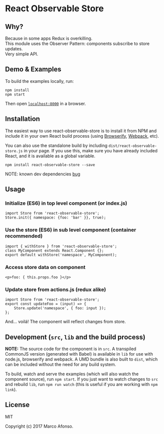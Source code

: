 # React Observable Store

## Why?
Because in some apps Redux is overkilling.  
This module uses the Observer Pattern: components subscribe to store updates.  
Very simple API.  

## Demo & Examples

To build the examples locally, run:

```
npm install
npm start
```

Then open [`localhost:8000`](http://localhost:8000) in a browser.


## Installation

The easiest way to use react-observable-store is to install it from NPM and include it in your own React build process (using [Browserify](http://browserify.org), [Webpack](http://webpack.github.io/), etc).

You can also use the standalone build by including `dist/react-observable-store.js` in your page. If you use this, make sure you have already included React, and it is available as a global variable.

```
npm install react-observable-store --save
```

NOTE: known dev dependencies [bug](https://github.com/JedWatson/generator-react-component/issues/15)


## Usage

### Initialize (ES6) in top level component (or index.js)

```
import Store from 'react-observable-store';
Store.init({ namespace: {foo: 'bar' }}, true);
```

### Use the store (ES6) in sub level component (container recommended)
```
import { withStore } from 'react-observable-store';
class MyComponent extends React.Component {};
export default withStore('namespace', MyComponent);
```

### Access store data on component
```
<p>foo: { this.props.foo }</p>
```

### Update store from actions.js (redux alike)
```
import Store from 'react-observable-store';
export const updateFoo = (input) => {
    Store.update('namespace', { foo: input });
};
```
And... voilá! The component will reflect changes from store.

## Development (`src`, `lib` and the build process)

**NOTE:** The source code for the component is in `src`. A transpiled CommonJS version (generated with Babel) is available in `lib` for use with node.js, browserify and webpack. A UMD bundle is also built to `dist`, which can be included without the need for any build system.

To build, watch and serve the examples (which will also watch the component source), run `npm start`. If you just want to watch changes to `src` and rebuild `lib`, run `npm run watch` (this is useful if you are working with `npm link`).

## License

MIT

Copyright (c) 2017 Marco Afonso.
